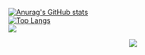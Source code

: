 [![Anurag's GitHub stats](https://github-readme-stats.vercel.app/api?username=madeean)](https://github.com/anuraghazra/github-readme-stats)
<br/>
[![Top Langs](https://github-readme-stats.vercel.app/api/top-langs/?username=Madeean&layout=compact)](https://github.com/anuraghazra/github-readme-stats)
<br/>
![](https://komarev.com/ghpvc/?username=Madeean&color=blueviolet)
<br/>
<p align="center">
  <a href="https://skillicons.dev">
    <img src="https://skillicons.dev/icons?i=git,html,androidstudio,dart,express,flutter,java,js,jenkins,kotlin,laravel,mysql,nodejs,postman,swift," />
  </a>
</p>
